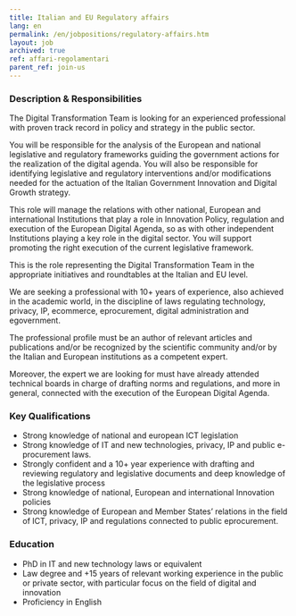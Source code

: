 ```yaml
---
title: Italian and EU Regulatory affairs
lang: en
permalink: /en/jobpositions/regulatory-affairs.htm
layout: job
archived: true
ref: affari-regolamentari
parent_ref: join-us
---
```


### Description & Responsibilities
The Digital Transformation Team is looking for an experienced professional with proven track record in policy and strategy in the public sector.

You will be responsible for the analysis of the European and national legislative and regulatory frameworks guiding the government actions for the realization of the digital agenda. You will also be responsible for identifying legislative and regulatory interventions and/or modifications needed for the actuation of the Italian Government Innovation and Digital Growth strategy.

This role will manage the relations with other national, European and international Institutions that play a role in Innovation Policy, regulation and execution of the European Digital Agenda, so as with other independent Institutions playing a key role in the digital sector. You will support  promoting the right execution of the current legislative framework.  

This is the role representing the Digital Transformation Team in the appropriate initiatives and roundtables at the Italian and EU level.

We are seeking a professional with 10+ years of experience, also achieved in the academic world, in the discipline of laws regulating technology, privacy, IP, ecommerce, eprocurement, digital administration and egovernment.

The professional profile must be an author of relevant articles and publications and/or be recognized by the scientific community and/or by the Italian and European institutions as a competent expert.

Moreover, the expert we are looking for must have already attended technical boards in charge of drafting norms and regulations, and more in general, connected with the execution of the European Digital Agenda.


### Key Qualifications
- Strong knowledge of national and european ICT legislation
- Strong knowledge of IT and new technologies, privacy, IP and public e-procurement laws.
- Strongly confident and a 10+ year experience with drafting and reviewing regulatory and legislative documents and deep knowledge of the legislative process
- Strong knowledge of national, European and international Innovation policies
- Strong knowledge of European and Member States’ relations in the field of ICT, privacy, IP and regulations connected to public eprocurement.


### Education
- PhD in IT and new technology laws or equivalent
- Law degree and +15 years of relevant working experience in the public or private sector, with particular focus on the field of digital and innovation
- Proficiency in English
